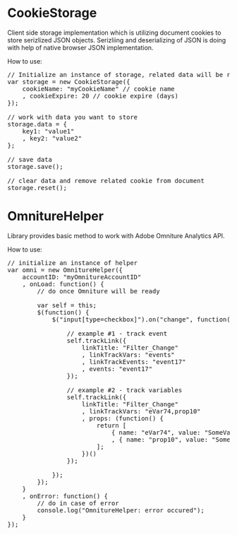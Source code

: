 CookieStorage
=============

Client side storage implementation which is utilizing document cookies to store serizlized JSON objects. Serizliing and deserializing of JSON is doing with help of native browser JSON implementation.

How to use:

<pre>
// Initialize an instance of storage, related data will be read automatically
var storage = new CookieStorage({
    cookieName: "myCookieName" // cookie name
    , cookieExpire: 20 // cookie expire (days)
});

// work with data you want to store
storage.data = {
    key1: "value1"
    , key2: "value2"
};

// save data
storage.save();

// clear data and remove related cookie from document
storage.reset();
</pre>



OmnitureHelper
=============

Library provides basic method to work with Adobe Omniture Analytics API.

How to use:

<pre>
// initialize an instance of helper
var omni = new OmnitureHelper({
    accountID: "myOmnitureAccountID"
    , onLoad: function() {
        // do once Omniture will be ready

        var self = this;
        $(function() {
            $("input[type=checkbox]").on("change", function(event) {

                // example #1 - track event
                self.trackLink({
                    linkTitle: "Filter_Change"
                    , linkTrackVars: "events"
                    , linkTrackEvents: "event17"
                    , events: "event17"
                });

                // example #2 - track variables
                self.trackLink({
                    linkTitle: "Filter_Change"
                    , linkTrackVars: "eVar74,prop10"
                    , props: (function() {
                        return [
                            { name: "eVar74", value: "SomeValue" }
                            , { name: "prop10", value: "SomeAnotherValue" }
                        ];
                    })()
                });

            });
        });
    }
    , onError: function() {
        // do in case of error
        console.log("OmnitureHelper: error occured");
    }
});
</pre>